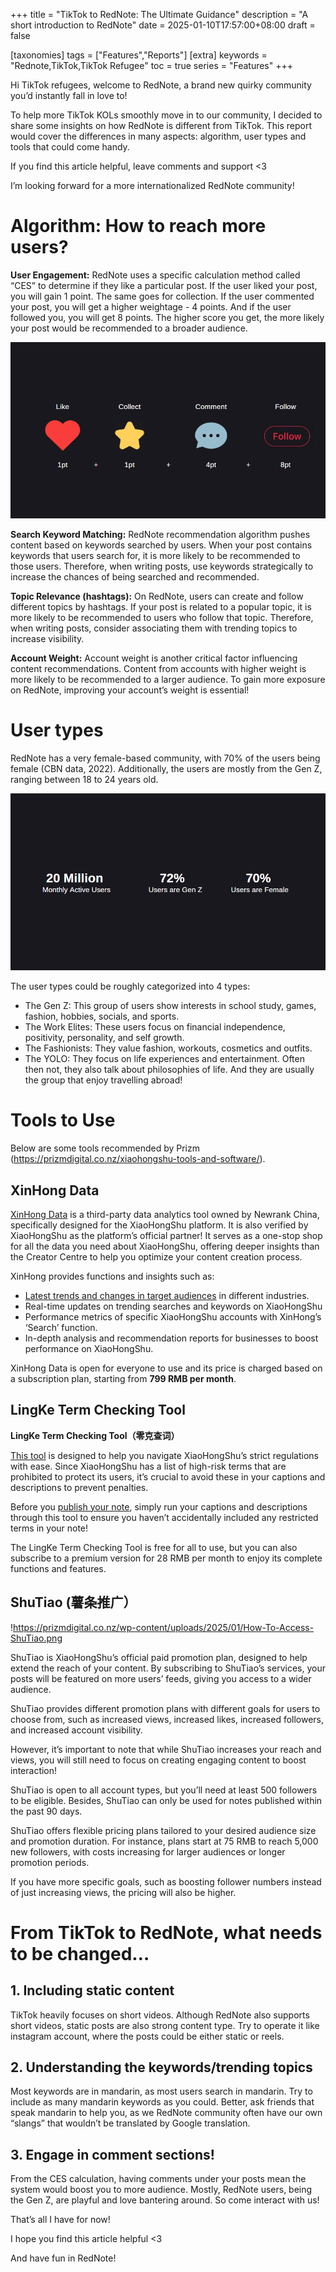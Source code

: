 +++
title = "TikTok to RedNote: The Ultimate Guidance"
description = "A short introduction to RedNote"
date = 2025-01-10T17:57:00+08:00
draft = false

[taxonomies]
tags = ["Features","Reports"]
[extra]
keywords = "Rednote,TikTok,TikTok Refugee"
toc = true
series = "Features"
+++

Hi TikTok refugees, welcome to RedNote, a brand new quirky community you’d instantly fall in love to! 

To help more TikTok KOLs smoothly move in to our community, I decided to share some insights on how RedNote is different from TikTok. This report would cover the differences in many aspects: algorithm, user types and tools that could come handy.

If you find this article helpful, leave comments and support <3 

I’m looking forward for a more internationalized RedNote community!

# Algorithm: How to reach more users?

**User Engagement:** RedNote uses a specific calculation method called “CES” to determine if they like a particular post. If the user liked your post, you will gain 1 point. The same goes for collection. If the user commented your post, you will get a higher weightage - 4 points. And if the user followed you, you will get 8 points. The higher score you get, the more likely your post would be recommended to a broader audience.

![20250119013007.png](20250119013007.png)

**Search Keyword Matching:** RedNote recommendation algorithm pushes content based on keywords searched by users. When your post contains keywords that users search for, it is more likely to be recommended to those users. Therefore, when writing posts, use keywords strategically to increase the chances of being searched and recommended.

**Topic Relevance (hashtags):** On RedNote, users can create and follow different topics by hashtags. If your post is related to a popular topic, it is more likely to be recommended to users who follow that topic. Therefore, when writing posts, consider associating them with trending topics to increase visibility.

**Account Weight:** Account weight is another critical factor influencing content recommendations. Content from accounts with higher weight is more likely to be recommended to a larger audience. To gain more exposure on RedNote, improving your account’s weight is essential! 

# User types

RedNote has a very female-based community, with 70% of the users being female (CBN data, 2022). Additionally, the users are mostly from the Gen Z, ranging between 18 to 24 years old.

![20250119012948.png](20250119012948.png)

The user types could be roughly categorized into 4 types:

- The Gen Z: This group of users show interests in school study, games, fashion, hobbies, socials, and sports.
- The Work Elites: These users focus on financial independence, positivity, personality, and self growth.
- The Fashionists: They value fashion, workouts, cosmetics and outfits.
- The YOLO: They focus on life experiences and entertainment. Often then not, they also talk about philosophies of life. And they are usually the group that enjoy travelling abroad!

# Tools to Use

Below are some tools recommended by Prizm (https://prizmdigital.co.nz/xiaohongshu-tools-and-software/).

## XinHong Data

[XinHong Data](https://xh.newrank.cn/) is a third-party data analytics tool owned by Newrank China, specifically designed for the XiaoHongShu platform. It is also verified by XiaoHongShu as the platform’s official partner! It serves as a one-stop shop for all the data you need about XiaoHongShu, offering deeper insights than the Creator Centre to help you optimize your content creation process.

XinHong provides functions and insights such as:

- [Latest trends and changes in target audiences](https://prizmdigital.co.nz/xiaohongshu-trends/) in different industries.
- Real-time updates on trending searches and keywords on XiaoHongShu
- Performance metrics of specific XiaoHongShu accounts with XinHong’s ‘Search’ function.
- In-depth analysis and recommendation reports for businesses to boost performance on XiaoHongShu.

XinHong Data is open for everyone to use and its price is charged based on a subscription plan, starting from **799 RMB per month**.

## LingKe Term Checking Tool

**LingKe Term Checking Tool（零克查词）**

[This tool](https://www.lingkechaci.com/) is designed to help you navigate XiaoHongShu’s strict regulations with ease. Since XiaoHongShu has a list of high-risk terms that are prohibited to protect its users, it’s crucial to avoid these in your captions and descriptions to prevent penalties.

Before you [publish your note](https://prizmdigital.co.nz/xiaohongshu-notes/), simply run your captions and descriptions through this tool to ensure you haven’t accidentally included any restricted terms in your note!

The LingKe Term Checking Tool is free for all to use, but you can also subscribe to a premium version for 28 RMB per month to enjoy its complete functions and features.

## **ShuTiao (薯条推广）**

!https://prizmdigital.co.nz/wp-content/uploads/2025/01/How-To-Access-ShuTiao.png

ShuTiao is XiaoHongShu’s official paid promotion plan, designed to help extend the reach of your content. By subscribing to ShuTiao’s services, your posts will be featured on more users’ feeds, giving you access to a wider audience.

ShuTiao provides different promotion plans with different goals for users to choose from, such as increased views, increased likes, increased followers, and increased account visibility.

However, it’s important to note that while ShuTiao increases your reach and views, you will still need to focus on creating engaging content to boost interaction!

ShuTiao is open to all account types, but you’ll need at least 500 followers to be eligible. Besides, ShuTiao can only be used for notes published within the past 90 days.

ShuTiao offers flexible pricing plans tailored to your desired audience size and promotion duration. For instance, plans start at 75 RMB to reach 5,000 new followers, with costs increasing for larger audiences or longer promotion periods.

If you have more specific goals, such as boosting follower numbers instead of just increasing views, the pricing will also be higher.

# From TikTok to RedNote, what needs to be changed…

## 1. Including static content

TikTok heavily focuses on short videos. Although RedNote also supports short videos, static posts are also strong content type. Try to operate it like instagram account, where the posts could be either static or reels.

## 2. Understanding the keywords/trending topics

Most keywords are in mandarin, as most users search in mandarin. Try to include as many mandarin keywords as you could. Better, ask friends that speak mandarin to help you, as we RedNote community often have our own “slangs” that wouldn’t be translated by Google translation.

## 3. Engage in comment sections!

From the CES calculation, having comments under your posts mean the system would boost you to more audience. Mostly, RedNote users, being the Gen Z, are playful and love bantering around. So come interact with us!

That’s all I have for now! 

I hope you find this article helpful <3 

And have fun in RedNote!